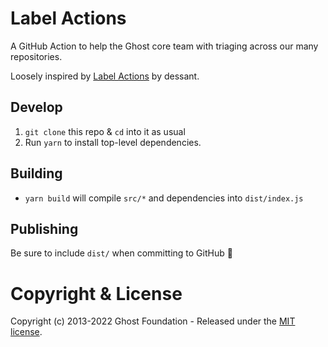 # Label Actions

A GitHub Action to help the Ghost core team with triaging across our many repositories.

Loosely inspired by [Label Actions](https://github.com/dessant/label-actions) by dessant.

## Develop

1. `git clone` this repo & `cd` into it as usual
2. Run `yarn` to install top-level dependencies.

## Building

- `yarn build` will compile `src/*` and dependencies into `dist/index.js`

## Publishing

Be sure to include `dist/` when committing to GitHub 🙂

# Copyright & License

Copyright (c) 2013-2022 Ghost Foundation - Released under the [MIT license](LICENSE).